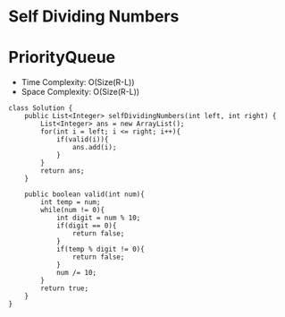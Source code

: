 # Self Dividing Numbers

# PriorityQueue

- Time Complexity: O(Size(R-L))
- Space Complexity: O(Size(R-L))

```
class Solution {
    public List<Integer> selfDividingNumbers(int left, int right) {
        List<Integer> ans = new ArrayList();
        for(int i = left; i <= right; i++){
            if(valid(i)){
                ans.add(i);
            }
        }
        return ans;
    }

    public boolean valid(int num){
        int temp = num;
        while(num != 0){
            int digit = num % 10;
            if(digit == 0){
                return false;
            }
            if(temp % digit != 0){
                return false;
            }
            num /= 10;
        }
        return true;
    }
}
```
